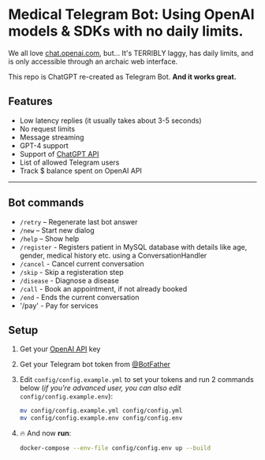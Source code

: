 # Medical Telegram Bot: Using OpenAI models & SDKs with no daily limits.

We all love [chat.openai.com](https://chat.openai.com), but... It's TERRIBLY laggy, has daily limits, and is only accessible through an archaic web interface.

This repo is ChatGPT re-created as Telegram Bot. **And it works great.**

## Features
- Low latency replies (it usually takes about 3-5 seconds)
- No request limits
- Message streaming
- GPT-4 support
- Support of [ChatGPT API](https://platform.openai.com/docs/guides/chat/introduction)
- List of allowed Telegram users
- Track $ balance spent on OpenAI API
---

## Bot commands
- `/retry` – Regenerate last bot answer
- `/new` – Start new dialog
- `/help` – Show help
- `/register` - Registers patient in MySQL database with details like age, gender, medical history etc. using a ConversationHandler
- `/cancel` - Cancel current conversation
- `/skip` - Skip a registeration step
- `/disease` - Diagnose a disease
- `/call` - Book an appointment, if not already booked
- `/end` - Ends the current conversation
- '/pay' - Pay for services

## Setup
1. Get your [OpenAI API](https://openai.com/api/) key

2. Get your Telegram bot token from [@BotFather](https://t.me/BotFather)

3. Edit `config/config.example.yml` to set your tokens and run 2 commands below (*if you're advanced user, you can also edit* `config/config.example.env`):
    ```bash
    mv config/config.example.yml config/config.yml
    mv config/config.example.env config/config.env
    ```

4. 🔥 And now **run**:
    ```bash
    docker-compose --env-file config/config.env up --build
    ```
